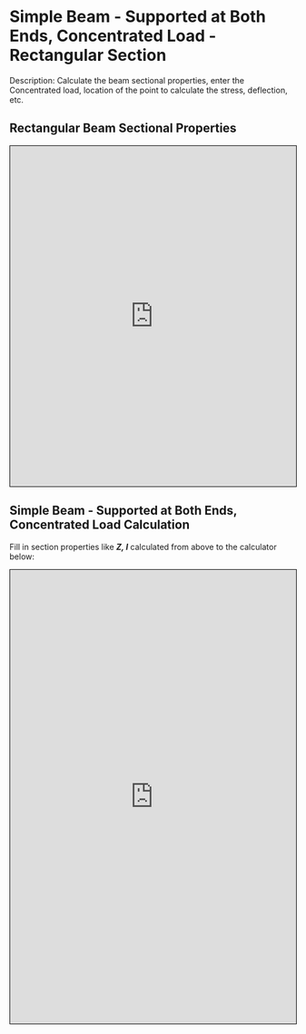 # Simple Beam - Supported at Both Ends, Concentrated Load - Rectangular Section
Description: Calculate the beam sectional properties, enter the Concentrated load, location of the point to calculate the stress, deflection, etc.

## Rectangular Beam Sectional Properties
<iframe src="https://v2.donwen.com/embed/c-20210906.173706522-e3d-0ec46e-5adb6f"
  width="100%" height="600" style="border:1px solid black;">
</iframe>

## Simple Beam - Supported at Both Ends, Concentrated Load Calculation
Fill in section properties like ***Z, I*** calculated from above to the calculator below:  
<iframe src="https://v2.donwen.com/embed/c-20220625.064726538-e3d-09d485-5fba8e"
  width="100%" height="800" style="border:1px solid black;">
</iframe>

